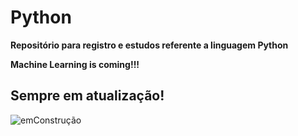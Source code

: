 # Python

**Repositório para registro e estudos referente a linguagem Python**

**Machine Learning is coming!!!**

## Sempre em atualização!
![emConstrução](https://octodex.github.com/images/pythocat.png)
